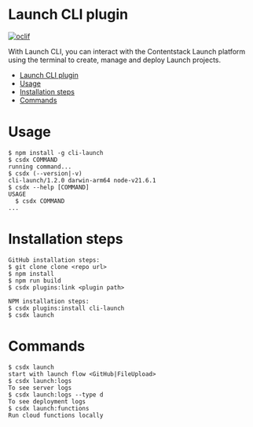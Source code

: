 # Launch CLI plugin

[![oclif](https://img.shields.io/badge/cli-oclif-brightgreen.svg)](https://oclif.io)

With Launch CLI, you can interact with the Contentstack Launch platform using the terminal to create, manage and deploy Launch projects.

<!-- toc -->

- [Launch CLI plugin](#launch-cli-plugin)
- [Usage](#usage)
- [Installation steps](#installation-steps)
- [Commands](#commands)
<!-- tocstop -->

# Usage

<!-- usage -->

```sh-session
$ npm install -g cli-launch
$ csdx COMMAND
running command...
$ csdx (--version|-v)
cli-launch/1.2.0 darwin-arm64 node-v21.6.1
$ csdx --help [COMMAND]
USAGE
  $ csdx COMMAND
...
```

<!-- usagestop -->

# Installation steps

```sh-session
GitHub installation steps:
$ git clone clone <repo url>
$ npm install
$ npm run build
$ csdx plugins:link <plugin path>

NPM installation steps:
$ csdx plugins:install cli-launch
$ csdx launch
```

# Commands

```sh-session
$ csdx launch
start with launch flow <GitHub|FileUpload>
$ csdx launch:logs
To see server logs
$ csdx launch:logs --type d
To see deployment logs
$ csdx launch:functions
Run cloud functions locally
```

<!-- commandsstop -->
